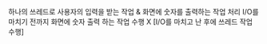하나의 쓰레드로 사용자의 입력을 받는 작업 & 화면에 숫자를 출력하는 작업 처리
I/O를 마치기 전까지 화면에 숫자 출력 하는 작업 수행 X
[I/O를 마치고 난 후에 쓰레드 작업 수행]